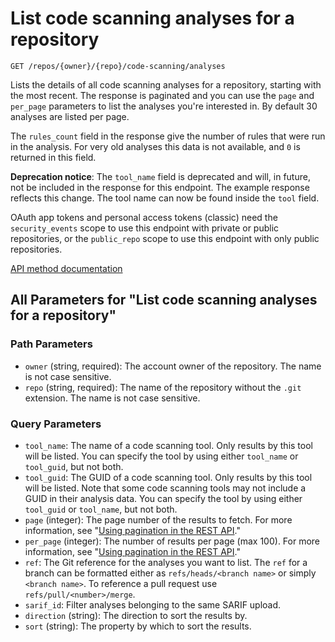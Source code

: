 # List code scanning analyses for a repository

`GET /repos/{owner}/{repo}/code-scanning/analyses`

Lists the details of all code scanning analyses for a repository,
starting with the most recent.
The response is paginated and you can use the `page` and `per_page` parameters
to list the analyses you're interested in.
By default 30 analyses are listed per page.

The `rules_count` field in the response give the number of rules
that were run in the analysis.
For very old analyses this data is not available,
and `0` is returned in this field.

**Deprecation notice**:
The `tool_name` field is deprecated and will, in future, not be included in the response for this endpoint. The example response reflects this change. The tool name can now be found inside the `tool` field.

OAuth app tokens and personal access tokens (classic) need the `security_events` scope to use this endpoint with private or public repositories, or the `public_repo` scope to use this endpoint with only public repositories.

[API method documentation](https://docs.github.com/rest/code-scanning/code-scanning#list-code-scanning-analyses-for-a-repository)

## All Parameters for "List code scanning analyses for a repository"

### Path Parameters

- `owner` (string, required): The account owner of the repository. The name is not case sensitive.
- `repo` (string, required): The name of the repository without the `.git` extension. The name is not case sensitive.
### Query Parameters

- `tool_name`: The name of a code scanning tool. Only results by this tool will be listed. You can specify the tool by using either `tool_name` or `tool_guid`, but not both.
- `tool_guid`: The GUID of a code scanning tool. Only results by this tool will be listed. Note that some code scanning tools may not include a GUID in their analysis data. You can specify the tool by using either `tool_guid` or `tool_name`, but not both.
- `page` (integer): The page number of the results to fetch. For more information, see "[Using pagination in the REST API](https://docs.github.com/rest/using-the-rest-api/using-pagination-in-the-rest-api)."
- `per_page` (integer): The number of results per page (max 100). For more information, see "[Using pagination in the REST API](https://docs.github.com/rest/using-the-rest-api/using-pagination-in-the-rest-api)."
- `ref`: The Git reference for the analyses you want to list. The `ref` for a branch can be formatted either as `refs/heads/<branch name>` or simply `<branch name>`. To reference a pull request use `refs/pull/<number>/merge`.
- `sarif_id`: Filter analyses belonging to the same SARIF upload.
- `direction` (string): The direction to sort the results by.
- `sort` (string): The property by which to sort the results.